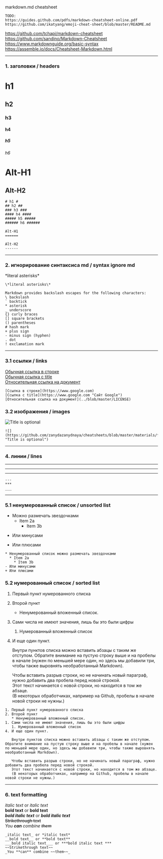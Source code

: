 markdown.md cheatsheet
```
TODO:    
https://guides.github.com/pdfs/markdown-cheatsheet-online.pdf    
https://github.com/ikatyang/emoji-cheat-sheet/blob/master/README.md    
```

https://github.com/tchapi/markdown-cheatsheet    
https://github.com/sandino/Markdown-Cheatsheet    
https://www.markdownguide.org/basic-syntax    
https://assemble.io/docs/Cheatsheet-Markdown.html

------------

### 1. заголовки / headers ###

# h1 #
## h2 ##
### h3 ###
#### h4 ####
##### h5 #####
###### h6 ######

Alt-H1
======

Alt-H2
------

```
# h1 #
## h2 ##
### h3 ###
#### h4 ####
##### h5 #####
###### h6 ######

Alt-H1
======

Alt-H2
------
```
------------

### 2. игнорирование синтаксиса md / syntax ignore md ###
\*literal asterisks\*

```
\*literal asterisks\*

Markdown provides backslash escapes for the following characters:
\ backslash
` backtick
* asterisk
_ underscore
{} curly braces
[] square brackets
() parentheses
# hash mark
+ plus sign
- minus sign (hyphen)
. dot
! exclamation mark
```

------------

### 3.1 ссылки / links ###
[Обычная ссылка в строке](https://www.google.com)    
[Обычная ссылка с title](https://www.google.com "Сайт Google")    
[Относительная ссылка на документ](../blob/master/LICENSE)
```
[Ссылка в строке](https://www.google.com)
[Ссылка с title](https://www.google.com "Сайт Google")
[Относительная ссылка на документ](../blob/master/LICENSE)
```

### 3.2 изображения / images ###
![](https://github.com/zanydazanydnaya/cheatsheets/blob/master/materials/finn_example.png "Title is optional")
```
![](https://github.com/zanydazanydnaya/cheatsheets/blob/master/materials/finn_example.png "Title is optional")
```

------------

### 4. линии / lines ###

---
***
___
```
---
***
___
```

------------

### 5.1 ненумерованный список / unsorted list ###

* Можно размечать звездочками
  * Item 2a
    * Item 3b
- Или минусами
+ Или плюсами
```
* Ненумерованный список можно размечать звездочками
  * Item 2a
    * Item 3b
- Или минусами
+ Или плюсами
```

### 5.2 нумерованный список / sorted list ###
1. Первый пункт нумерованного списка
2. Второй пункт
   * Ненумерованный вложенный список.
1. Сами числа не имеют значения, лишь бы это были цифры
   1. Нумерованный вложенный список
4. И еще один пункт.

   Внутри пунктов списка можно вставить абзацы с таким же отступом. Обратите внимание на пустую строку выше и на пробелы в начале (нужен по меньшей мере один, но здесь мы добавили три, чтобы также выровнять необработанный Markdown).

   Чтобы вставить разрыв строки, но не начинать новый параграф, нужно добавить два пробела перед новой строкой.  
   Этот текст начинается с новой строки, но находится в том же абзаце.  
   (В некоторых обработчиках, например на Github, пробелы в начале новой строки не нужны.)
```
1. Первый пункт нумерованного списка
2. Второй пункт
   * Ненумерованный вложенный список.
1. Сами числа не имеют значения, лишь бы это были цифры
   1. Нумерованный вложенный список
4. И еще один пункт.

   Внутри пунктов списка можно вставить абзацы с таким же отступом. Обратите внимание на пустую строку выше и на пробелы в начале (нужен по меньшей мере один, но здесь мы добавили три, чтобы также выровнять необработанный Markdown).

   Чтобы вставить разрыв строки, но не начинать новый параграф, нужно добавить два пробела перед новой строкой.  
   Этот текст начинается с новой строки, но находится в том же абзаце.  
   (В некоторых обработчиках, например на Github, пробелы в начале новой строки не нужны.)
```

------------

### 6. text formatting ###
_italic text_ or *italic text*    
__bold text__ or **bold text**    
___bold italic text___ or ***bold italic text***    
~~Strikethrough text~~    
_You **can** combine ~~them~~_

```
_italic text_ or *italic text*  
__bold text__ or **bold text**    
___bold italic text___ or ***bold italic text ***
~~Strikethrough text~~
_You **can** combine ~~them~~_
```

